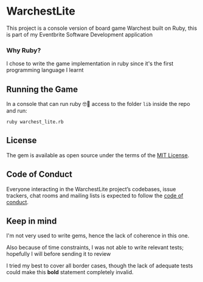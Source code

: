 # WarchestLite

This project is a console version of board game Warchest built on Ruby,
this is part of my Eventbrite Software Development application
### Why Ruby?
I chose to write the game implementation in ruby since it's the first programming language I learnt
## Running the Game

In a console that can run ruby 🤓💎 access to the folder ``lib`` inside the repo and run:

```shell
ruby warchest_lite.rb
```
## License

The gem is available as open source under the terms of the [MIT License](https://opensource.org/licenses/MIT).

## Code of Conduct

Everyone interacting in the WarchestLite project’s codebases, issue trackers, chat rooms and mailing lists is expected to follow the [code of conduct](https://github.com/[USERNAME]/warchest_lite/blob/master/CODE_OF_CONDUCT.md).

## Keep in mind
I'm not very used to write gems, hence the lack of coherence in this one. 

Also because of time constraints, I was not able to write relevant tests; hopefully I will before
sending it to review

I tried my best to cover all border cases, though the lack of adequate tests could make this **bold** statement completely invalid. 